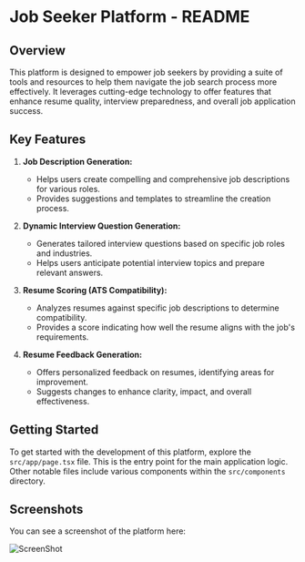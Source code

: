 # Job Seeker Platform - README

## Overview

This platform is designed to empower job seekers by providing a suite of tools and resources to help them navigate the job search process more effectively. It leverages cutting-edge technology to offer features that enhance resume quality, interview preparedness, and overall job application success.

## Key Features

1.  **Job Description Generation:**
    *   Helps users create compelling and comprehensive job descriptions for various roles.
    *   Provides suggestions and templates to streamline the creation process.

2.  **Dynamic Interview Question Generation:**
    *   Generates tailored interview questions based on specific job roles and industries.
    *   Helps users anticipate potential interview topics and prepare relevant answers.

3.  **Resume Scoring (ATS Compatibility):**
    *   Analyzes resumes against specific job descriptions to determine compatibility.
    *   Provides a score indicating how well the resume aligns with the job's requirements.

4.  **Resume Feedback Generation:**
    *   Offers personalized feedback on resumes, identifying areas for improvement.
    *   Suggests changes to enhance clarity, impact, and overall effectiveness.

## Getting Started

To get started with the development of this platform, explore the `src/app/page.tsx` file. This is the entry point for the main application logic. Other notable files include various components within the `src/components` directory.

## Screenshots


You can see a screenshot of the platform here:

![ScreenShot](https://github.com/user-attachments/assets/2864566f-697a-42b8-b7be-170334b5ce79)
